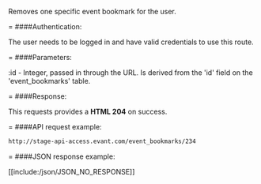 <!-- --- title: DELETE /event_bookmarks/:id -->

Removes one specific event bookmark for the user.

=
####Authentication:

The user needs to be logged in and have valid credentials to use this route.

=
####Parameters:

:id - Integer, passed in through the URL. Is derived from the 'id' field on the 'event_bookmarks' table.

=
####Response:

This requests provides a <strong>HTML 204</strong> on success.

=
####API request example:
```html
http://stage-api-access.evant.com/event_bookmarks/234
```

=
####JSON response example:

[[include:/json/JSON_NO_RESPONSE]]